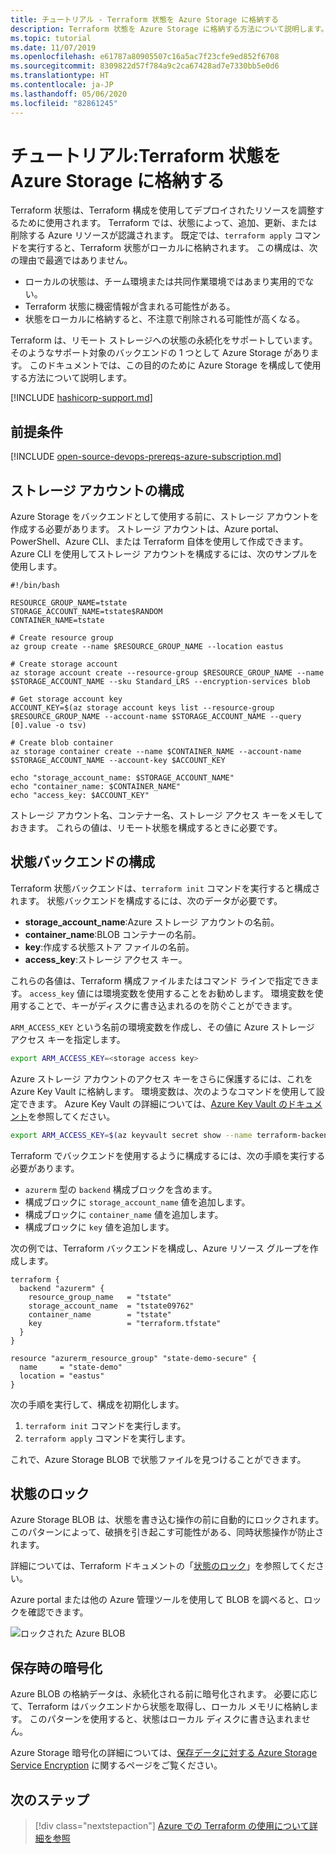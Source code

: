 ```yaml
---
title: チュートリアル - Terraform 状態を Azure Storage に格納する
description: Terraform 状態を Azure Storage に格納する方法について説明します。
ms.topic: tutorial
ms.date: 11/07/2019
ms.openlocfilehash: e61787a80905507c16a5ac7f23cfe9ed852f6708
ms.sourcegitcommit: 8309822d57f784a9c2ca67428ad7e7330bb5e0d6
ms.translationtype: HT
ms.contentlocale: ja-JP
ms.lasthandoff: 05/06/2020
ms.locfileid: "82861245"
---
```

# <a name="tutorial-store-terraform-state-in-azure-storage"></a>チュートリアル:Terraform 状態を Azure Storage に格納する

Terraform 状態は、Terraform 構成を使用してデプロイされたリソースを調整するために使用されます。 Terraform では、状態によって、追加、更新、または削除する Azure リソースが認識されます。 既定では、`terraform apply` コマンドを実行すると、Terraform 状態がローカルに格納されます。 この構成は、次の理由で最適ではありません。

- ローカルの状態は、チーム環境または共同作業環境ではあまり実用的でない。
- Terraform 状態に機密情報が含まれる可能性がある。
- 状態をローカルに格納すると、不注意で削除される可能性が高くなる。

Terraform は、リモート ストレージへの状態の永続化をサポートしています。 そのようなサポート対象のバックエンドの 1 つとして Azure Storage があります。 このドキュメントでは、この目的のために Azure Storage を構成して使用する方法について説明します。

[!INCLUDE [hashicorp-support.md](includes/hashicorp-support.md)]

## <a name="prerequisites"></a>前提条件

[!INCLUDE [open-source-devops-prereqs-azure-subscription.md](../includes/open-source-devops-prereqs-azure-subscription.md)]

## <a name="configure-storage-account"></a>ストレージ アカウントの構成

Azure Storage をバックエンドとして使用する前に、ストレージ アカウントを作成する必要があります。 ストレージ アカウントは、Azure portal、PowerShell、Azure CLI、または Terraform 自体を使用して作成できます。 Azure CLI を使用してストレージ アカウントを構成するには、次のサンプルを使用します。

```azurecli
#!/bin/bash

RESOURCE_GROUP_NAME=tstate
STORAGE_ACCOUNT_NAME=tstate$RANDOM
CONTAINER_NAME=tstate

# Create resource group
az group create --name $RESOURCE_GROUP_NAME --location eastus

# Create storage account
az storage account create --resource-group $RESOURCE_GROUP_NAME --name $STORAGE_ACCOUNT_NAME --sku Standard_LRS --encryption-services blob

# Get storage account key
ACCOUNT_KEY=$(az storage account keys list --resource-group $RESOURCE_GROUP_NAME --account-name $STORAGE_ACCOUNT_NAME --query [0].value -o tsv)

# Create blob container
az storage container create --name $CONTAINER_NAME --account-name $STORAGE_ACCOUNT_NAME --account-key $ACCOUNT_KEY

echo "storage_account_name: $STORAGE_ACCOUNT_NAME"
echo "container_name: $CONTAINER_NAME"
echo "access_key: $ACCOUNT_KEY"
```

ストレージ アカウント名、コンテナー名、ストレージ アクセス キーをメモしておきます。 これらの値は、リモート状態を構成するときに必要です。

## <a name="configure-state-back-end"></a>状態バックエンドの構成

Terraform 状態バックエンドは、`terraform init` コマンドを実行すると構成されます。 状態バックエンドを構成するには、次のデータが必要です。

- **storage_account_name**:Azure ストレージ アカウントの名前。
- **container_name**:BLOB コンテナーの名前。
- **key**:作成する状態ストア ファイルの名前。
- **access_key**:ストレージ アクセス キー。

これらの各値は、Terraform 構成ファイルまたはコマンド ラインで指定できます。 `access_key` 値には環境変数を使用することをお勧めします。 環境変数を使用することで、キーがディスクに書き込まれるのを防ぐことができます。

`ARM_ACCESS_KEY` という名前の環境変数を作成し、その値に Azure ストレージ アクセス キーを指定します。

```bash
export ARM_ACCESS_KEY=<storage access key>
```

Azure ストレージ アカウントのアクセス キーをさらに保護するには、これを Azure Key Vault に格納します。 環境変数は、次のようなコマンドを使用して設定できます。 Azure Key Vault の詳細については、[Azure Key Vault のドキュメント](/azure/key-vault/secrets/quick-create-cli)を参照してください。

```bash
export ARM_ACCESS_KEY=$(az keyvault secret show --name terraform-backend-key --vault-name myKeyVault --query value -o tsv)
```

Terraform でバックエンドを使用するように構成するには、次の手順を実行する必要があります。
- `azurerm` 型の `backend` 構成ブロックを含めます。
- 構成ブロックに `storage_account_name` 値を追加します。
- 構成ブロックに `container_name` 値を追加します。
- 構成ブロックに `key` 値を追加します。

次の例では、Terraform バックエンドを構成し、Azure リソース グループを作成します。

```hcl
terraform {
  backend "azurerm" {
    resource_group_name   = "tstate"
    storage_account_name  = "tstate09762"
    container_name        = "tstate"
    key                   = "terraform.tfstate"
  }
}

resource "azurerm_resource_group" "state-demo-secure" {
  name     = "state-demo"
  location = "eastus"
}
```

次の手順を実行して、構成を初期化します。

1. `terraform init` コマンドを実行します。
1. `terraform apply` コマンドを実行します。

これで、Azure Storage BLOB で状態ファイルを見つけることができます。

## <a name="state-locking"></a>状態のロック

Azure Storage BLOB は、状態を書き込む操作の前に自動的にロックされます。 このパターンによって、破損を引き起こす可能性がある、同時状態操作が防止されます。 

詳細については、Terraform ドキュメントの「[状態のロック](https://www.terraform.io/docs/state/locking.html)」を参照してください。

Azure portal または他の Azure 管理ツールを使用して BLOB を調べると、ロックを確認できます。

![ロックされた Azure BLOB](media/store-state-in-azure-storage/lock.png)

## <a name="encryption-at-rest"></a>保存時の暗号化

Azure BLOB の格納データは、永続化される前に暗号化されます。 必要に応じて、Terraform はバックエンドから状態を取得し、ローカル メモリに格納します。 このパターンを使用すると、状態はローカル ディスクに書き込まれません。

Azure Storage 暗号化の詳細については、[保存データに対する Azure Storage Service Encryption](/azure/storage/common/storage-service-encryption) に関するページをご覧ください。

## <a name="next-steps"></a>次のステップ

> [!div class="nextstepaction"] 
> [Azure での Terraform の使用について詳細を参照](/azure/terraform)

